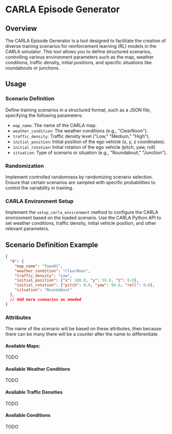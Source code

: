 # CARLA Episode Generator

## Overview

The CARLA Episode Generator is a tool designed to facilitate the creation of diverse training scenarios for reinforcement learning (RL) models in the CARLA simulator. This tool allows you to define structured scenarios, controlling various environment parameters such as the map, weather conditions, traffic density, initial positions, and specific situations like roundabouts or junctions.

## Usage

### Scenario Definition

Define training scenarios in a structured format, such as a JSON file, specifying the following parameters:

- `map_name`: The name of the CARLA map.
- `weather_condition`: The weather conditions (e.g., "ClearNoon").
- `traffic_density`: Traffic density level ("Low," "Medium," "High").
- `initial_position`: Initial position of the ego vehicle (x, y, z coordinates).
- `initial_rotation`: Initial rotation of the ego vehicle (pitch, yaw, roll)
- `situation`: Type of scenario or situation (e.g., "Roundabout," "Junction").

### Randomization

Implement controlled randomness by randomizing scenario selection. Ensure that certain scenarios are sampled with specific probabilities to control the variability in training.

### CARLA Environment Setup

Implement the `setup_carla_environment` method to configure the CARLA environment based on the loaded scenario. Use the CARLA Python API to set weather conditions, traffic density, initial vehicle position, and other relevant parameters.

## Scenario Definition Example

```json
{
  "0": {
    "map_name": "Town01",
    "weather_condition": "ClearNoon",
    "traffic_density": "Low",
    "initial_position": {"x": 100.0, "y": 50.0, "z": 0.0},
    "initial_rotation": {"pitch": 0.0, "yaw": 90.0, "roll": 0.0},
    "situation": "Roundabout"
  },
  // Add more scenarios as needed
}
```

### Attributes

The name of the scenario will be based on these attributes, then because there can be many there will be a counter after the name to differentiate.


#### Available Maps:

TODO

#### Available Weather Conditions

TODO

#### Available Traffic Densities

TODO

#### Available Conditions

TODO